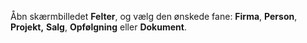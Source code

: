 <!-- markdownlint-disable-file MD041 -->
Åbn skærmbilledet **Felter**, og vælg den ønskede fane: **Firma**, **Person**, **Projekt,** **Salg**, **Opfølgning** eller **Dokument**.
